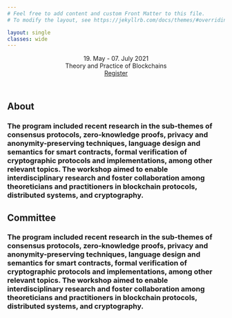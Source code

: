 ```yaml
---
# Feel free to add content and custom Front Matter to this file.
# To modify the layout, see https://jekyllrb.com/docs/themes/#overriding-theme-defaults

layout: single
classes: wide
--- 
```

<head>
<link rel="stylesheet" href="/css/main.css">
</head>
<body>
        <!-- Masthead-->
        <header class="masthead">
            <div class="container">
                <div class="masthead-subheading">19. May - 07. July 2021</div>
                <div class="masthead-heading text-uppercase">Theory and Practice of Blockchains</div>
                <a class="btn btn-primary btn-xl text-uppercase js-scroll-trigger" href="#services">Register</a>
            </div>
        </header>
         <!-- About-->
        <section class="page-section" id="about">
            <div class="container">
                <div class="text-center">
                    <h2 class="section-heading text-uppercase">About</h2>
                    <h3 class="section-subheading text-muted">The program included recent research in the sub-themes of consensus protocols, zero-knowledge proofs, privacy and anonymity-preserving techniques, language design and semantics for smart contracts, formal verification of cryptographic protocols and implementations, among other relevant topics. The workshop aimed to enable interdisciplinary research and foster collaboration among theoreticians and practitioners in blockchain protocols, distributed systems, and cryptography.</h3>
                </div>
            </div>
        </section>
        <!-- Committee-->
        <section class="page-section" id="about">
            <div class="container">
                <div class="text-center">
                    <h2 class="section-heading text-uppercase">Committee</h2>
                    <h3 class="section-subheading text-muted">The program included recent research in the sub-themes of consensus protocols, zero-knowledge proofs, privacy and anonymity-preserving techniques, language design and semantics for smart contracts, formal verification of cryptographic protocols and implementations, among other relevant topics. The workshop aimed to enable interdisciplinary research and foster collaboration among theoreticians and practitioners in blockchain protocols, distributed systems, and cryptography.</h3>
                </div>
            </div>
        </section>
</body>